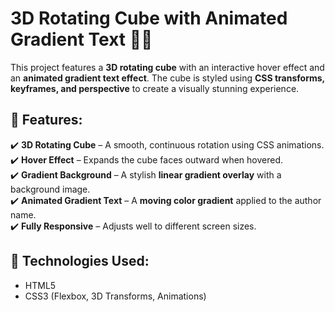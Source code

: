 # **3D Rotating Cube with Animated Gradient Text** 🎲✨  

This project features a **3D rotating cube** with an interactive hover effect and an **animated gradient text effect**. The cube is styled using **CSS transforms, keyframes, and perspective** to create a visually stunning experience.  

## **🚀 Features:**  
✔️ **3D Rotating Cube** – A smooth, continuous rotation using CSS animations.  
✔️ **Hover Effect** – Expands the cube faces outward when hovered.  
✔️ **Gradient Background** – A stylish **linear gradient overlay** with a background image.  
✔️ **Animated Gradient Text** – A **moving color gradient** applied to the author name.  
✔️ **Fully Responsive** – Adjusts well to different screen sizes.  

## **📌 Technologies Used:**  
- HTML5  
- CSS3 (Flexbox, 3D Transforms, Animations)  
